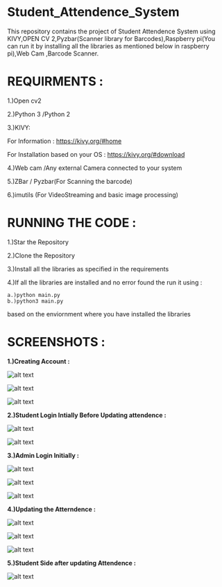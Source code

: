 # Student_Attendence_System

This repository contains the project of Student Attendence System using KIVY,OPEN CV 2,Pyzbar(Scanner library for Barcodes),Raspberry pi(You can run it by installing all the libraries as mentioned below in raspberry pi),Web Cam ,Barcode Scanner.

# **REQUIRMENTS** :

1.)Open cv2 

2.)Python 3 /Python 2

3.)KIVY:
        
  For Information : https://kivy.org/#home
  
  For Installation based on your OS :  https://kivy.org/#download

4.)Web cam /Any external Camera connected to your system

5.)ZBar / Pyzbar(For Scanning the barcode)

6.)imutils (For VideoStreaming and basic image processing)

# **RUNNING THE CODE** :

1.)Star the Repository 

2.)Clone the Repository 

3.)Install all the libraries as specified in the requirements 

4.)If all the libraries are installed and no error found the run it using :

```
a.)python main.py 
b.)python3 main.py
```

based on the enviornment where you have installed the libraries 
  
# **SCREENSHOTS** :

**1.)Creating Account :**

![alt text](https://github.com/shan7030/Student_Attendence_System/blob/master/images/one.png)


![alt text](https://github.com/shan7030/Student_Attendence_System/blob/master/images/one1.png)

![alt text](https://github.com/shan7030/Student_Attendence_System/blob/master/images/one2.png)

**2.)Student Login Intially Before Updating attendence :**


![alt text](https://github.com/shan7030/Student_Attendence_System/blob/master/images/one5.png)


![alt text](https://github.com/shan7030/Student_Attendence_System/blob/master/images/one6.png)

**3.)Admin Login Initially :**

![alt text](https://github.com/shan7030/Student_Attendence_System/blob/master/images/one3.png)

![alt text](https://github.com/shan7030/Student_Attendence_System/blob/master/images/one4.png)

![alt text](https://github.com/shan7030/Student_Attendence_System/blob/master/images/one7.png)

**4.)Updating the Atterndence :**


![alt text](https://github.com/shan7030/Student_Attendence_System/blob/master/images/one12.png)

![alt text](https://github.com/shan7030/Student_Attendence_System/blob/master/images/one8.png)

![alt text](https://github.com/shan7030/Student_Attendence_System/blob/master/images/one9.png)

**5.)Student Side after updating Attendence :**

![alt text](https://github.com/shan7030/Student_Attendence_System/blob/master/images/one10.png)












